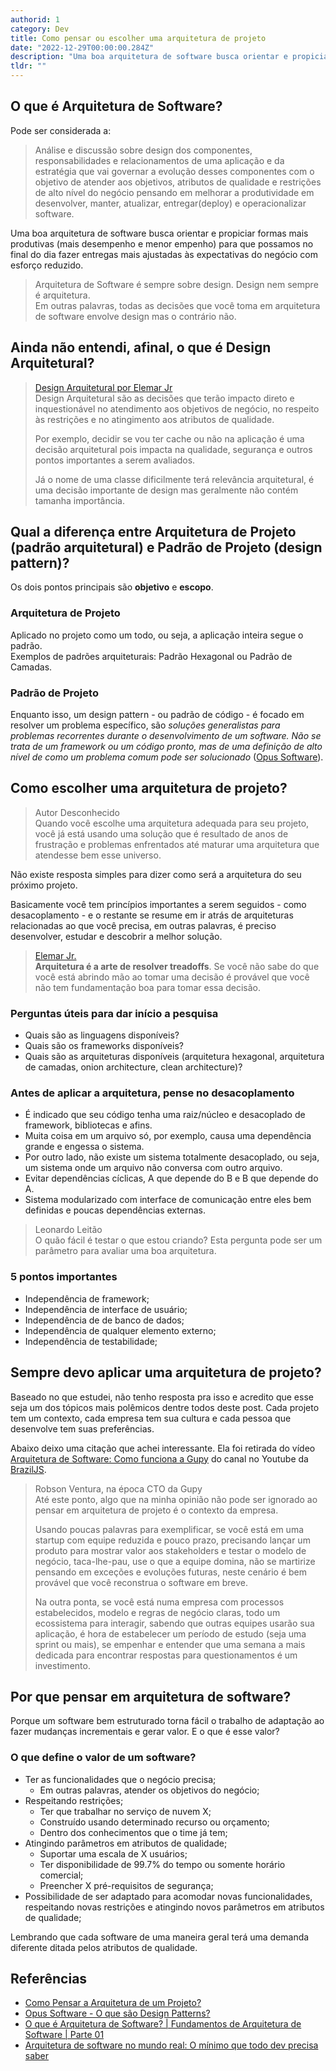 ```yaml
---
authorid: 1
category: Dev
title: Como pensar ou escolher uma arquitetura de projeto
date: "2022-12-29T00:00:00.284Z"
description: "Uma boa arquitetura de software busca orientar e propiciar formas mais produtivas (mais desempenho e menor empenho) para que possamos no final do dia fazer entregas mais ajustadas às expectativas do negócio com esforço reduzido."
tldr: ""
---
```


## O que é Arquitetura de Software?

Pode ser considerada a:

> Análise e discussão sobre design dos componentes, responsabilidades e relacionamentos de uma aplicação e da estratégia que vai governar a evolução desses componentes com o objetivo de atender aos objetivos, atributos de qualidade e restrições de alto nível do negócio pensando em melhorar a produtividade em desenvolver, manter, atualizar, entregar(deploy) e operacionalizar software.

Uma boa arquitetura de software busca orientar e propiciar formas mais produtivas (mais desempenho e menor empenho) para que possamos no final do dia fazer entregas mais ajustadas às expectativas do negócio com esforço reduzido.

> Arquitetura de Software é sempre sobre design. Design nem sempre é arquitetura.  
> Em outras palavras, todas as decisões que você toma em arquitetura de software envolve design mas o contrário não.

## Ainda não entendi, afinal, o que é Design Arquitetural?

> [Design Arquitetural por Elemar Jr](https://www.youtube.com/watch?v=iWX5-LDbRN)  
> Design Arquitetural são as decisões que terão impacto direto e inquestionável no atendimento aos objetivos de negócio, no respeito às restrições e no atingimento aos atributos de qualidade.
>
> Por exemplo, decidir se vou ter cache ou não na aplicação é uma decisão arquitetural pois impacta na qualidade, segurança e outros pontos importantes a serem avaliados.
>
> Já o nome de uma classe dificilmente terá relevância arquitetural, é uma decisão importante de design mas geralmente não contém tamanha importância.

## Qual a diferença entre Arquitetura de Projeto (padrão arquitetural) e Padrão de Projeto (design pattern)?

Os dois pontos principais são **objetivo** e **escopo**.

### Arquitetura de Projeto

Aplicado no projeto como um todo, ou seja, a aplicação inteira segue o padrão.  
Exemplos de padrões arquiteturais: Padrão Hexagonal ou Padrão de Camadas.

### Padrão de Projeto

Enquanto isso, um design pattern - ou padrão de código - é focado em resolver um problema específico, são _soluções generalistas para problemas recorrentes durante o desenvolvimento de um software. Não se trata de um framework ou um código pronto, mas de uma definição de alto nível de como um problema comum pode ser solucionado_ ([Opus Software](https://www.opus-software.com.br/design-patterns/)).

## Como escolher uma arquitetura de projeto?

> Autor Desconhecido  
> Quando você escolhe uma arquitetura adequada para seu projeto, você já está usando uma solução que é resultado de anos de frustração e problemas enfrentados até maturar uma arquitetura que atendesse bem esse universo.

Não existe resposta simples para dizer como será a arquitetura do seu próximo projeto.

Basicamente você tem princípios importantes a serem seguidos - como desacoplamento - e o restante se resume em ir atrás de arquiteturas relacionadas ao que você precisa, em outras palavras, é preciso desenvolver, estudar e descobrir a melhor solução.

> [Elemar Jr.](https://www.youtube.com/watch?v=iWX5-LDbRNs)  
> **Arquitetura é a arte de resolver treadoffs**. Se você não sabe do que você está abrindo mão ao tomar uma decisão é provável que você não tem fundamentação boa para tomar essa decisão.

### Perguntas úteis para dar início a pesquisa

- Quais são as linguagens disponíveis?
- Quais são os frameworks disponíveis?
- Quais são as arquiteturas disponíveis (arquitetura hexagonal, arquitetura de camadas, onion architecture, clean architecture)?

### Antes de aplicar a arquitetura, pense no desacoplamento

- É indicado que seu código tenha uma raiz/núcleo e desacoplado de framework, bibliotecas e afins.
- Muita coisa em um arquivo só, por exemplo, causa uma dependência grande e engessa o sistema.
- Por outro lado, não existe um sistema totalmente desacoplado, ou seja, um sistema onde um arquivo não conversa com outro arquivo.
- Evitar dependências cíclicas, A que depende do B e B que depende do A.
- Sistema modularizado com interface de comunicação entre eles bem definidas e poucas dependências externas.

> Leonardo Leitão  
> O quão fácil é testar o que estou criando? Esta pergunta pode ser um parâmetro para avaliar uma boa arquitetura.

### 5 pontos importantes

- Independência de framework;
- Independência de interface de usuário;
- Independência de de banco de dados;
- Independência de qualquer elemento externo;
- Independência de testabilidade;

## Sempre devo aplicar uma arquitetura de projeto?

Baseado no que estudei, não tenho resposta pra isso e acredito que esse seja um dos tópicos mais polêmicos dentre todos deste post. Cada projeto tem um contexto, cada empresa tem sua cultura e cada pessoa que desenvolve tem suas preferências.

Abaixo deixo uma citação que achei interessante. Ela foi retirada do vídeo [Arquitetura de Software: Como funciona a Gupy](https://www.youtube.com/watch?v=mLCZj9Psqu8) do canal no Youtube da [BrazilJS](https://www.youtube.com/@BrazilJS).

> Robson Ventura, na época CTO da Gupy  
> Até este ponto, algo que na minha opinião não pode ser ignorado ao pensar em arquitetura de projeto é o contexto da empresa.
>
> Usando poucas palavras para exemplificar, se você está em uma startup com equipe reduzida e pouco prazo, precisando lançar um produto para mostrar valor aos stakeholders e testar o modelo de negócio, taca-lhe-pau, use o que a equipe domina, não se martirize pensando em exceções e evoluções futuras, neste cenário é bem provável que você reconstrua o software em breve.
>
> Na outra ponta, se você está numa empresa com processos estabelecidos, modelo e regras de negócio claras, todo um ecossistema para interagir, sabendo que outras equipes usarão sua aplicação, é hora de estabelecer um período de estudo (seja uma sprint ou mais), se empenhar e entender que uma semana a mais dedicada para encontrar respostas para questionamentos é um investimento.

## Por que pensar em arquitetura de software?

Porque um software bem estruturado torna fácil o trabalho de adaptação ao fazer mudanças incrementais e gerar valor. E o que é esse valor?

### O que define o valor de um software?

- Ter as funcionalidades que o negócio precisa;
  - Em outras palavras, atender os objetivos do negócio;
- Respeitando restrições;
  - Ter que trabalhar no serviço de nuvem X;
  - Construído usando determinado recurso ou orçamento;
  - Dentro dos conhecimentos que o time já tem;
- Atingindo parâmetros em atributos de qualidade;
  - Suportar uma escala de X usuários;
  - Ter disponibilidade de 99.7% do tempo ou somente horário comercial;
  - Preencher X pré-requisitos de segurança;
- Possibilidade de ser adaptado para acomodar novas funcionalidades, respeitando novas restrições e atingindo novos parâmetros em atributos de qualidade;

Lembrando que cada software de uma maneira geral terá uma demanda diferente ditada pelos atributos de qualidade.

## Referências

- [Como Pensar a Arquitetura de um Projeto?](https://www.youtube.com/watch?v=jGQEgDb0KGg)
- [Opus Software - O que são Design Patterns?](https://www.opus-software.com.br/design-patterns/)
- [O que é Arquitetura de Software? | Fundamentos de Arquitetura de Software | Parte 01](https://www.youtube.com/watch?v=jUH5lKfpWE0)
- [Arquitetura de software no mundo real: O mínimo que todo dev precisa saber](https://www.youtube.com/watch?v=iWX5-LDbRNs)
